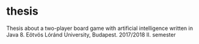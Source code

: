 # thesis
Thesis about a two-player board game with artificial intelligence written in Java 8.
Eötvös Lóránd University, Budapest.
2017/2018 II. semester
